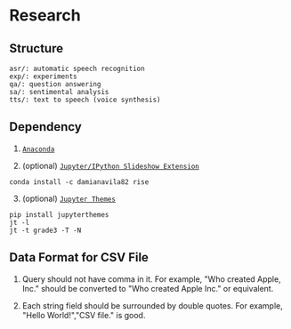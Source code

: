 # Research

## Structure

```
asr/: automatic speech recognition
exp/: experiments
qa/: question answering
sa/: sentimental analysis
tts/: text to speech (voice synthesis)
```

## Dependency

1. [`Anaconda`](https://www.continuum.io/)

2. (optional) [`Jupyter/IPython Slideshow Extension`](https://github.com/damianavila/RISE)

```
conda install -c damianavila82 rise
```

3. (optional) [`Jupyter Themes`](https://github.com/dunovank/jupyter-themes)

```
pip install jupyterthemes
jt -l
jt -t grade3 -T -N

```

## Data Format for CSV File

1. Query should not have comma in it. For example, "Who created Apple, Inc."
should be converted to "Who created Apple Inc." or equivalent.

2. Each string field should be surrounded by double quotes. For example,
"Hello World!","CSV file." is good.
